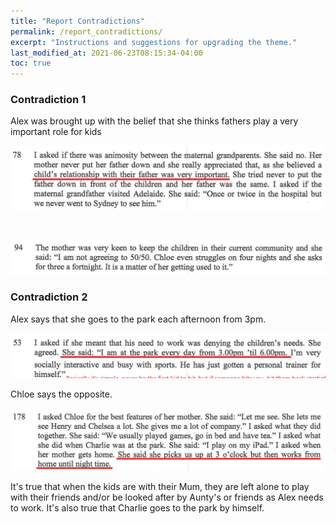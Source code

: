 ```yaml
---
title: "Report Contradictions"
permalink: /report_contradictions/
excerpt: "Instructions and suggestions for upgrading the theme."
last_modified_at: 2021-06-23T08:15:34-04:00
toc: true
---
```


### Contradiction 1

Alex was brought up with the belief that she thinks fathers play a very important role for kids

![report_contradictions1](../blobs/reportcontradictions/report_contradictions1.png)

<br>

![report_contradictions2](../blobs/reportcontradictions/report_contradictions2.png)


### Contradiction 2

Alex says that she goes to the park each afternoon from 3pm.

![report_contradictions3](../blobs/reportcontradictions/report_contradictions3.png)

Chloe says the opposite. 

![report_contradictions4](../blobs/reportcontradictions/report_contradictions4.png)

It's true that when the kids are with their Mum, they are left alone to play with their friends and/or be looked after by Aunty's or friends as Alex needs to work. It's also true that Charlie goes to the park by himself. 